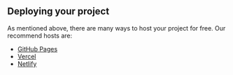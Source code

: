 
## Deploying your project

As mentioned above, there are many ways to host your project for free. Our recommend hosts are:

- [GitHub Pages](https://github.com/ESAUALEX2021/StatsPreview)
- [Vercel](https://vercel.com/)
- [Netlify](https://deluxe-salamander-109cc9.netlify.app/)

